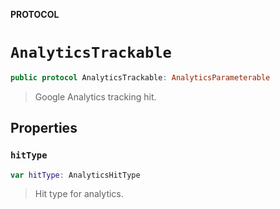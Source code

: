 **PROTOCOL**

# `AnalyticsTrackable`

```swift
public protocol AnalyticsTrackable: AnalyticsParameterable
```

> Google Analytics tracking hit.

## Properties
### `hitType`

```swift
var hitType: AnalyticsHitType
```

> Hit type for analytics.
